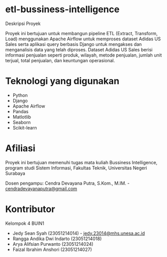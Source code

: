 # etl-bussiness-intelligence

Deskripsi Proyek

Proyek ini bertujuan untuk membangun pipeline ETL (Extract, Transform, Load) menggunakan Apache Airflow untuk memproses dataset Adidas US Sales serta aplikasi query berbasis Django untuk mengakses dan menganalisis data yang telah diproses. Dataset Adidas US Sales berisi informasi penjualan seperti produk, wilayah, metode penjualan, jumlah unit terjual, total penjualan, dan keuntungan operasional.

# Teknologi yang digunakan

- Python
- Django
- Apache Airflow
- Pandas
- Matlotlib
- Seaborn
- Scikit-learn

# Afiliasi

Proyek ini bertujuan memenuhi tugas mata kuliah Bussiness Intelligence, program studi Sistem Informasi, Fakultas Teknik, Universitas Negeri Surabaya

Dosen pengampu: Cendra Devayana Putra, S.Kom., M.IM. - cendradevayanaputra@gmail.com

# Kontributor
Kelompok 4 BUIN1
- Jedy Sean Syah (23051214014) - jedy.23014@mhs.unesa.ac.id
- Rangga Andika Dwi Indarto (23051214018)
- Arya Alifsian Purwanto (23051214024)
- Faizal Ibrahim Anshori (23051214027)
